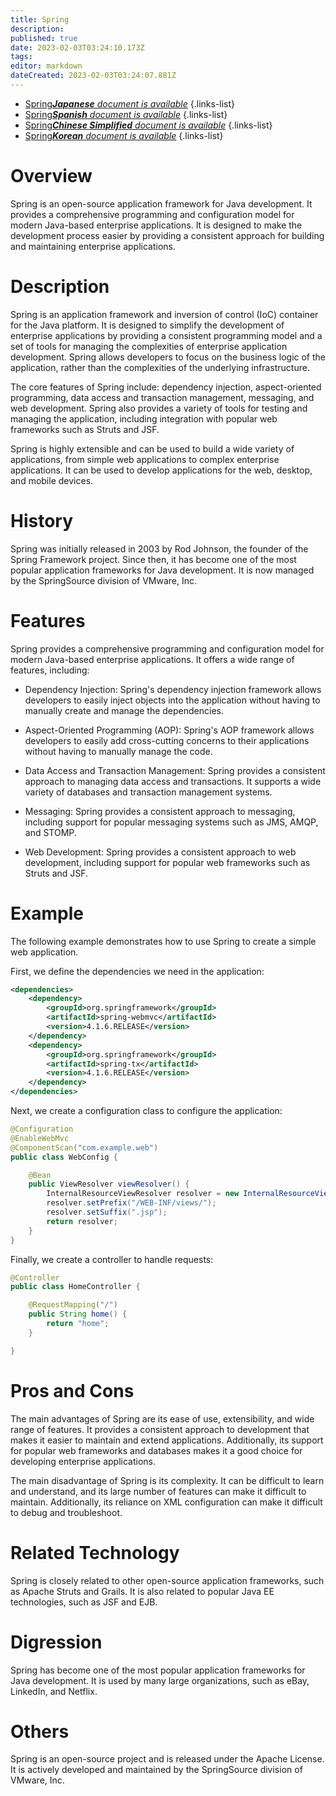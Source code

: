 ```yaml
---
title: Spring
description: 
published: true
date: 2023-02-03T03:24:10.173Z
tags: 
editor: markdown
dateCreated: 2023-02-03T03:24:07.881Z
---
```


- [Spring***Japanese** document is available*](/ja/Knowledge-base/Dictionary/spring)
{.links-list}
- [Spring***Spanish** document is available*](/es/Knowledge-base/Dictionary/spring)
{.links-list}
- [Spring***Chinese Simplified** document is available*](/zh/Knowledge-base/Dictionary/spring)
{.links-list}
- [Spring***Korean** document is available*](/ko/Knowledge-base/Dictionary/spring)
{.links-list}


# Overview
Spring is an open-source application framework for Java development. It provides a comprehensive programming and configuration model for modern Java-based enterprise applications. It is designed to make the development process easier by providing a consistent approach for building and maintaining enterprise applications.

# Description
Spring is an application framework and inversion of control (IoC) container for the Java platform. It is designed to simplify the development of enterprise applications by providing a consistent programming model and a set of tools for managing the complexities of enterprise application development. Spring allows developers to focus on the business logic of the application, rather than the complexities of the underlying infrastructure.

The core features of Spring include: dependency injection, aspect-oriented programming, data access and transaction management, messaging, and web development. Spring also provides a variety of tools for testing and managing the application, including integration with popular web frameworks such as Struts and JSF.

Spring is highly extensible and can be used to build a wide variety of applications, from simple web applications to complex enterprise applications. It can be used to develop applications for the web, desktop, and mobile devices.

# History
Spring was initially released in 2003 by Rod Johnson, the founder of the Spring Framework project. Since then, it has become one of the most popular application frameworks for Java development. It is now managed by the SpringSource division of VMware, Inc.

# Features
Spring provides a comprehensive programming and configuration model for modern Java-based enterprise applications. It offers a wide range of features, including:

- Dependency Injection: Spring's dependency injection framework allows developers to easily inject objects into the application without having to manually create and manage the dependencies.

- Aspect-Oriented Programming (AOP): Spring's AOP framework allows developers to easily add cross-cutting concerns to their applications without having to manually manage the code.

- Data Access and Transaction Management: Spring provides a consistent approach to managing data access and transactions. It supports a wide variety of databases and transaction management systems.

- Messaging: Spring provides a consistent approach to messaging, including support for popular messaging systems such as JMS, AMQP, and STOMP.

- Web Development: Spring provides a consistent approach to web development, including support for popular web frameworks such as Struts and JSF.

# Example
The following example demonstrates how to use Spring to create a simple web application.

First, we define the dependencies we need in the application:

```xml
<dependencies>
    <dependency>
        <groupId>org.springframework</groupId>
        <artifactId>spring-webmvc</artifactId>
        <version>4.1.6.RELEASE</version>
    </dependency>
    <dependency>
        <groupId>org.springframework</groupId>
        <artifactId>spring-tx</artifactId>
        <version>4.1.6.RELEASE</version>
    </dependency>
</dependencies>
```

Next, we create a configuration class to configure the application:

```java
@Configuration
@EnableWebMvc
@ComponentScan("com.example.web")
public class WebConfig {

    @Bean
    public ViewResolver viewResolver() {
        InternalResourceViewResolver resolver = new InternalResourceViewResolver();
        resolver.setPrefix("/WEB-INF/views/");
        resolver.setSuffix(".jsp");
        return resolver;
    }
}
```

Finally, we create a controller to handle requests:

```java
@Controller
public class HomeController {

    @RequestMapping("/")
    public String home() {
        return "home";
    }

}
```

# Pros and Cons
The main advantages of Spring are its ease of use, extensibility, and wide range of features. It provides a consistent approach to development that makes it easier to maintain and extend applications. Additionally, its support for popular web frameworks and databases makes it a good choice for developing enterprise applications.

The main disadvantage of Spring is its complexity. It can be difficult to learn and understand, and its large number of features can make it difficult to maintain. Additionally, its reliance on XML configuration can make it difficult to debug and troubleshoot.

# Related Technology
Spring is closely related to other open-source application frameworks, such as Apache Struts and Grails. It is also related to popular Java EE technologies, such as JSF and EJB.

# Digression
Spring has become one of the most popular application frameworks for Java development. It is used by many large organizations, such as eBay, LinkedIn, and Netflix.

# Others
Spring is an open-source project and is released under the Apache License. It is actively developed and maintained by the SpringSource division of VMware, Inc.